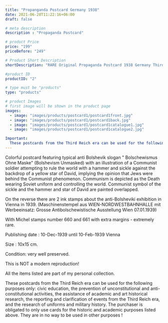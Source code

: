 ```yaml
---
title: "Propanganda Postcard Germany 1938"
date: 2021-06-28T11:22:16+06:00
draft: false

# meta description
description : "Propaganda Postcard"

# product Price
price: "199"
priceBefore: "249"

# Product Short Description
shortDescription: "RARE Original Propaganda Postcard 1938 Germany Third Reich"

#product ID
productID: "2"

# type must be "products"
type: "products"

# product Images
# first image will be shown in the product page
images:
  - image: "images/products/postcard1/postcard1front.jpg"
  - image: "images/products/postcard1/postcard1back.jpg"
  - image: "images/products/postcard1/postcard1catalogue1.jpg"
  - image: "images/products/postcard1/postcard1catalogue2.jpg"

Important:
  These postcards from the Third Reich era can be used for the following purposes only: civic education, the prevention of unconstitutional and anti-constitutional activities, the assistance of academic and art historical research, the reporting and clarification of events from the Third Reich era, and the research of uniforms and military history. The purchaser is obligated to only use cards for the historic and academic purposes listed above. They are in no way to be used in other purposes !
---
```


Colorful postcard featuring typical anti Bolshevik slogan " Bolschewismus Ohne Maske" (Bolshevism Unmasked) with an illustration of a Communist soldier attempting to rule the world with a hammer and sickle against the backdrop of a yellow star of David, implying the opinion that Jews were behind the Communist phenomenon. Communism is depicted as the Death wearing Soviet uniform and controlling the world. Communist symbol of the sickle and the hammer and star of David are painted overlapped.  

On the reverse there are 2 ink stamps about the anti-Bolsheviki exhibition in Vienna in 1939. (Maschinenstempel aus WIEN-NORDWESTBAHNHALLE mit Werbeeinsatz: Grosse Antibolschewistische Ausstellung Wien 07.01.1939)

With Michel stamps number 660 and 661 with extra margins - extremely rare.

Publishing date : 10-Dec-1939 until 10-Feb-1939 Vienna

Size : 10x15 cm.

Condition: very well preserved.

This is NOT a modern reproduction!

All the items listed are part of my personal collection.

These postcards from the Third Reich era can be used for the following purposes only: civic education, the prevention of unconstitutional and anti-constitutional activities, the assistance of academic and art historical research, the reporting and clarification of events from the Third Reich era, and the research of uniforms and military history. The purchaser is obligated to only use cards for the historic and academic purposes listed above. They are in no way to be used in other purposes !

